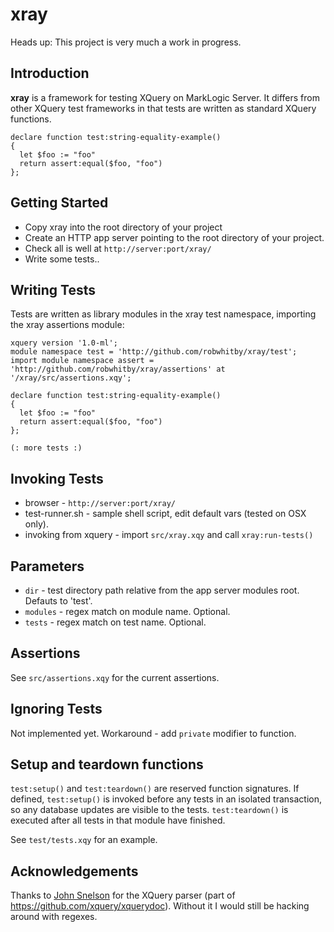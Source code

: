 # xray

Heads up: This project is very much a work in progress.


## Introduction
**xray** is a framework for testing XQuery on MarkLogic Server. It differs from other XQuery test frameworks in that tests are written as standard XQuery functions.

```xquery
declare function test:string-equality-example()
{
  let $foo := "foo"
  return assert:equal($foo, "foo")
};
```

## Getting Started
* Copy xray into the root directory of your project 
* Create an HTTP app server pointing to the root directory of your project.
* Check all is well at `http://server:port/xray/`
* Write some tests..


## Writing Tests
Tests are written as library modules in the xray test namespace, importing the xray assertions module:

```xquery
xquery version '1.0-ml';
module namespace test = 'http://github.com/robwhitby/xray/test';
import module namespace assert = 'http://github.com/robwhitby/xray/assertions' at '/xray/src/assertions.xqy';

declare function test:string-equality-example()
{
  let $foo := "foo"
  return assert:equal($foo, "foo")
};

(: more tests :)
```

## Invoking Tests
* browser - `http://server:port/xray/`
* test-runner.sh - sample shell script, edit default vars (tested on OSX only).
* invoking from xquery - import `src/xray.xqy` and call `xray:run-tests()`


## Parameters
* `dir` - test directory path relative from the app server modules root. Defauts to 'test'.
* `modules` - regex match on module name. Optional.
* `tests` - regex match on test name. Optional.


## Assertions
See `src/assertions.xqy` for the current assertions.


## Ignoring Tests 
Not implemented yet. Workaround - add `private` modifier to function.


## Setup and teardown functions
`test:setup()` and `test:teardown()` are reserved function signatures. If defined, `test:setup()` is invoked before any tests in an isolated transaction, so any database updates are visible to the tests. `test:teardown()` is executed after all tests in that module have finished.

See `test/tests.xqy` for an example.


## Acknowledgements
Thanks to [John Snelson](http://github.com/jpcs) for the XQuery parser (part of https://github.com/xquery/xquerydoc). Without it I would still be hacking around with regexes.




